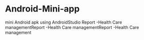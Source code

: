 # Android-Mini-app
mini Android apk using AndroidStudio
Report -Health Care managementReport -Health Care managementReport -Health Care management
